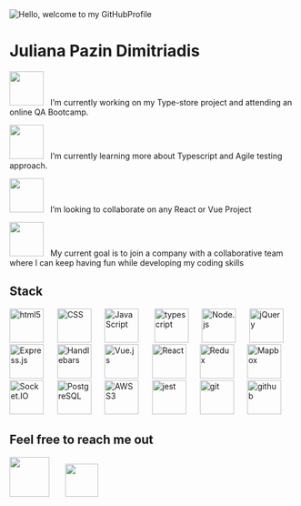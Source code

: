 <img src='/GitProfileGif.gif' alt="Hello, welcome to my GitHubProfile" />



# Juliana Pazin Dimitriadis

<img src='https://cdn-icons-png.flaticon.com/512/2098/2098255.png' height=60 width=60/> &nbsp; I’m currently working on my Type-store project and attending an online QA Bootcamp.

<img src='https://cdn-icons-png.flaticon.com/128/2490/2490396.png' height=60 width=60/> &nbsp; I’m currently learning more about Typescript and Agile testing approach.

<img src="https://cdn-icons-png.flaticon.com/128/1534/1534938.png" height=60 width=60/> &nbsp; I’m looking to collaborate on any React or Vue Project

<img src="https://cdn-icons-png.flaticon.com/128/3077/3077054.png" height=60 width=60/> &nbsp; My current goal is to join a company with a collaborative team where I can keep having fun while developing my coding skills


## Stack



[<img alt="html5" src="https://simpleicons.org/icons/html5.svg" width=60 heigth=60>](https://html.spec.whatwg.org/multipage/) &nbsp;&nbsp;&nbsp;&nbsp;
[<img alt="CSS" src="https://simpleicons.org/icons/css3.svg" width=60 heigth=60>](https://www.w3.org/Style/CSS/Overview.en.html) &nbsp;&nbsp;&nbsp;&nbsp;
[<img alt="JavaScript" src="https://simpleicons.org/icons/javascript.svg" width=60 heigth=60>](https://www.javascript.com/) &nbsp;&nbsp;&nbsp;&nbsp;&nbsp;
[<img alt="typescript" src='https://simpleicons.org/icons/typescript.svg' width=60 heigth=60>](https://www.typescriptlang.org/) &nbsp;&nbsp;&nbsp;&nbsp;
[<img alt="Node.js" src="https://simpleicons.org/icons/nodedotjs.svg" width=60 heigth=60>](https://nodejs.org/en/) &nbsp;&nbsp;&nbsp;&nbsp;
[<img alt="jQuery" src="https://simpleicons.org/icons/jquery.svg" width=60 heigth=60>](https://jquery.com/) &nbsp;&nbsp;&nbsp;&nbsp;
[<img alt="Express.js" src="https://simpleicons.org/icons/express.svg" width=60 heigth=60>](https://expressjs.com/) &nbsp;&nbsp;&nbsp;&nbsp;
[<img alt="Handlebars" src="https://simpleicons.org/icons/handlebarsdotjs.svg" width=60 heigth=60>](https://handlebarsjs.com/) &nbsp;&nbsp;&nbsp;&nbsp;
[<img alt="Vue.js" src="https://simpleicons.org/icons/vuedotjs.svg" width=60 heigth=60>](https://vuejs.org/) &nbsp;&nbsp;&nbsp;&nbsp;
[<img alt="React" src="https://simpleicons.org/icons/react.svg" width=60 heigth=60>](https://reactjs.org/) &nbsp;&nbsp;&nbsp;&nbsp; 
[<img alt="Redux" src="https://simpleicons.org/icons/redux.svg" width=60 heigth=60>](https://redux.js.org/) &nbsp;&nbsp;&nbsp;&nbsp; 
[<img alt="Mapbox" src="https://simpleicons.org/icons/mapbox.svg" width=60 heigth=60>](https://www.mapbox.com/) &nbsp;&nbsp;&nbsp;&nbsp; 
[<img alt="Socket.IO" src="https://simpleicons.org/icons/socketdotio.svg" width=60 heigth=60>](https://socket.io/) &nbsp;&nbsp;&nbsp;&nbsp; 
[<img alt="PostgreSQL" src="https://simpleicons.org/icons/postgresql.svg" width=60 heigth=60>](https://www.postgresql.org/) &nbsp;&nbsp;&nbsp;&nbsp; 
[<img alt="AWS S3" src="https://simpleicons.org/icons/amazons3.svg" width=60 heigth=60>](https://aws.amazon.com/s3/?nc2=h_ql_prod_fs_s3) &nbsp;&nbsp;&nbsp;&nbsp;
[<img alt="jest" src="https://simpleicons.org/icons/jest.svg" width=60 heigth=60>](https://jestjs.io/) &nbsp;&nbsp;&nbsp;&nbsp;
[<img alt="git" src="https://simpleicons.org/icons/git.svg" width=60 heigth=60>](https://git-scm.com/) &nbsp;&nbsp;&nbsp;&nbsp;
[<img alt="github" src="https://simpleicons.org/icons/github.svg"  width=60 heigth=60>](https://github.com/) &nbsp;&nbsp;&nbsp;&nbsp;



## Feel free to reach me out


[<img src="https://cdn-icons-png.flaticon.com/512/2875/2875394.png" height=70/>](mailto:julianaspdimitriadis@gmail.com) &nbsp;&nbsp;&nbsp;&nbsp;&nbsp;
[<img src="https://cdn-icons-png.flaticon.com/128/1383/1383262.png" height=58/>](https://www.linkedin.com/in/julianaspdimitriadis/)




